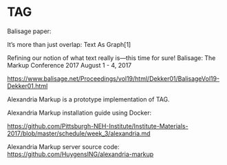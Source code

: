 # TAG

Balisage paper:

It’s more than just overlap: Text As Graph[1]

Refining our notion of what text really is—this time for sure!
Balisage: The Markup Conference 2017
August 1 - 4, 2017

https://www.balisage.net/Proceedings/vol19/html/Dekker01/BalisageVol19-Dekker01.html

Alexandria Markup is a prototype implementation of TAG.

Alexandria Markup installation guide using Docker:

https://github.com/Pittsburgh-NEH-Institute/Institute-Materials-2017/blob/master/schedule/week_3/alexandria.md


Alexandria Markup server source code:
https://github.com/HuygensING/alexandria-markup

